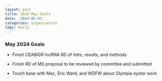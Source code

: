 ```yaml
---
layout: post
title: 2024 May Goals
date: '2024-05-01'
categories: organization
tags: daily
---
```


### May 2024 Goals

* Finish CEABiGR lncRNA RD of intro, results, and methods

* Finish RD of MS proposal to be reviewed by committee and submitted

* Touch base with Mac, Eric Ward, and WDFW about Olympia oyster work





